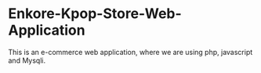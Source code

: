# Enkore-Kpop-Store-Web-Application
This is an e-commerce web application, where we are using php, javascript and Mysqli.
